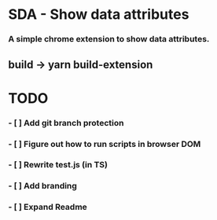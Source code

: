 # SDA - Show data attributes

### A simple chrome extension to show data attributes. 

## build -> yarn build-extension

# TODO

### - [ ] Add git branch protection 
### - [ ] Figure out how to run scripts in browser DOM
### - [ ] Rewrite test.js (in TS)
### - [ ] Add branding
### - [ ] Expand Readme